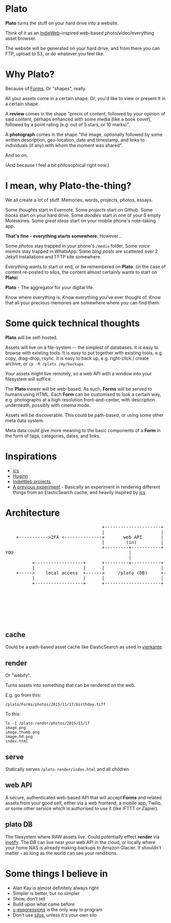 # Plato

**Plato** turns the stuff on your hard drive into a website.

Think of it as an [IndieWeb](https://indiewebcamp.com/why)-inspired web-based photo/video/everything  asset browser.

The website will be generated on your hard drive, and from there you can FTP, upload to S3, or do whatever you feel like.

# Why Plato?

Because of [Forms](https://en.wikipedia.org/wiki/Theory_of_Forms). Or "shapes", really.

All your assets come in a certain shape. Or, you'd like to view or present it in a certain shape.

A **review** comes in the shape "precis of content, followed by your opinion of said content, perhaps enhanced with some media (like a book cover), followed by a point rating (e.g. out of 5 stars, or 10 marks)".

A **photograph** comes in the shape "the image, optionally followed by some written description, geo-location, date and timestamp, and links to individuals (if any) with whom the moment was shared".

And so on.

(And because I feel a bit philosophical right now.)

# I mean, why Plato-the-thing?

We all create a lot of stuff. Memories, words, projects, photos, essays.

Some _thoughts_ start in Evernote.
Some _projects_ start on Github.
Some _hacks_ start on your hard drive.
Some _doodles_ start in one of your 5 empty Moleskines.
Some _great ideas_ start on your mobile phone's note-taking app.

**That's fine - everything starts somewhere.** However...

Some _photos_ stay trapped in your phone's ```/media``` folder.
Some _voice memos_ stay trapped in WhatsApp.
Some _blog posts_ are scattered over 2 Jekyll installations and 1 FTP site somewhere.

Everything wants to start or end, or be remembered on **Plato**.
(in the case of content re-posted to silos, the content almost certainly wants to start on **Plato**)

**Plato** - The aggregator for your digital life.

Know where everything is.
Know everything you've ever thought of.
Know that all your precious memories are somewhere where you can find them.

# Some quick technical thoughts

**Plato** will be self-hosted.

Assets will live on a file-system -- the simplest of databases. It is easy to browse with existing tools. It is easy to put together with existing tools, e.g. copy, drag-drop, rsync. It is easy to back up, e.g. right-click / create archive, or ```cp -R /plato /my/backups```.

Your assets might live remotely, so a web API with a window into your filesystem will suffice.

The **Plato** viewer will be web-based. As such, **Forms** will be served to humans using HTML. Each **Form** can be customised to look a certain way, e.g. photographs at a high resolution front-and-center, with description underneath, possibly with cinema mode.

Assets will be discoverable. This could be path-based, or using some other meta data system.

Meta data could give more meaning to the basic components of a **Form** in the form of tags, categories, dates, and links.

# Inspirations

* [jcs](https://jcs.org/)
* [Huginn](https://github.com/cantino/huginn)
* [IndieWeb projects](https://indiewebcamp.com/Projects)
* [A previous experiment](https://github.com/uysio/vierkante) - Basically an experiment in rendering different things from an ElasticSearch cache, and heavily inspired by [jcs](https://jcs.org/)

# Architecture

<pre>
                                    +---------------------+                                                             
                                    |                     |                                                             
    +----------->2FA <--------------+       web API       |                                                             
                                    |        (in)         |                                                             
                                    +---------+-----------+                                                             
YOU                                           |                                                                         
                                              |                                                                         
          +------------------+      +---------v-----------+     +-----------------+     +---------------+               
          |                  |      |                     |     |                 |     |               |               
    +----->    local access  +------>     /plato (DB)     +----->     render      +----->    serve      +------>   WORLD
          |                  |      |                     |     |                 |     |    (out)      |               
          +------------------+      +---------------------+     +-------+-^-------+     +---------------+               
                                                                        | |                                             
                                                                        | |                                             
                                                                    +---v-+---+                                         
                                                                    |         |                                         
                                                                    |  cache  |                                         
                                                                    |         |                                         
                                                                    +---------+                                         
</pre>

## cache

Could be a path-based asset cache like ElasticSearch as used in [vierkante](https://github.com/uysio/vierkante).

## render

Or "webify".

Turns assets into something that can be rendered on the web.

E.g. go from this:

    /plato/Forms/photos/2015/11/17/birthday.tiff

To this:

    ls -1 /plato-render/photos/2015/11/17
    image.png
    image.thumb.png
    image.hd.png
    index.html

## serve

Statically serves ```/plato-render/index.html``` and all children.

## web API

A secure, authenticated web-based API that will accept **Forms** and related assets from your good self, either via a web frontend, a mobile app, Twilio, or some other service which is authorised to use it (like IFTTT or Zapier).

## plato DB

The filesystem where RAW assets live. Could potentially effect **render** via [inotify](https://en.wikipedia.org/wiki/Inotify). The DB can live near your web API in the cloud, or locally where your home NAS is already making backups to Amazon Glacier. It shouldn't matter - as long as the world can see your renditions.

# Some things I believe in

* Alan Kay is almost definitely always right
* Simpler is better, but no simpler
* Show, don't tell
* Build upon what came before
* [s-exppressions](https://en.wikipedia.org/wiki/S-expression) is the only way to program
* Don't use [silos](https://en.wikipedia.org/wiki/Information_silo), unless it's your own silo
